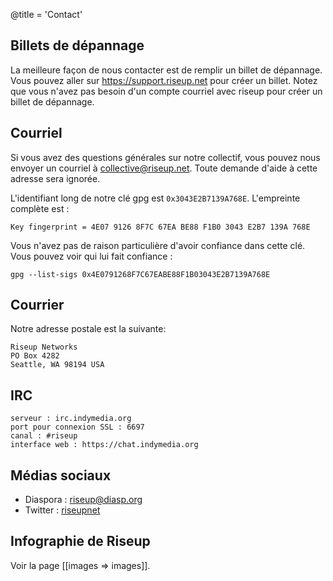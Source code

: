 @title = 'Contact'

## Billets de dépannage

La meilleure façon de nous contacter est de remplir un billet de dépannage. Vous pouvez aller sur https://support.riseup.net pour créer un billet. Notez que vous n'avez pas besoin d'un compte courriel avec riseup pour créer un billet de dépannage.

## Courriel

Si vous avez des questions générales sur notre collectif, vous pouvez nous envoyer un courriel à collective@riseup.net. Toute demande d'aide à cette adresse sera ignorée.

L'identifiant long de notre clé gpg est `0x3043E2B7139A768E`. L'empreinte complète est :

	Key fingerprint = 4E07 9126 8F7C 67EA BE88 F1B0 3043 E2B7 139A 768E

Vous n'avez pas de raison particulière d'avoir confiance dans cette clé. Vous pouvez voir qui lui fait confiance :

	gpg --list-sigs 0x4E0791268F7C67EABE88F1B03043E2B7139A768E

## Courrier

Notre adresse postale est la suivante:

	Riseup Networks
	PO Box 4282
	Seattle, WA 98194 USA

## IRC

	serveur : irc.indymedia.org
	port pour connexion SSL : 6697
	canal : #riseup
	interface web : https://chat.indymedia.org

## Médias sociaux

* Diaspora : [riseup@diasp.org](https://diasp.org/people/e6901810cb670133bdbb782bcb452bd5)
* Twitter : [riseupnet](https://twitter.com/riseupnet)

## Infographie de Riseup

Voir la page [[images => images]].
